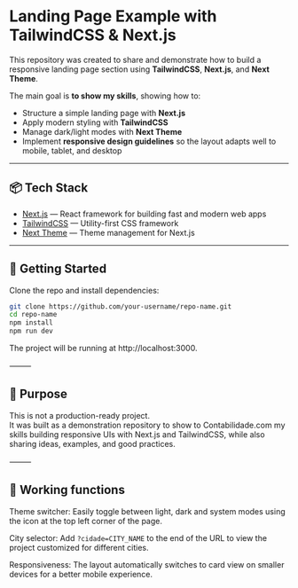 # Landing Page Example with TailwindCSS & Next.js

This repository was created to share and demonstrate how to build a responsive landing page section using **TailwindCSS**, **Next.js**, and **Next Theme**.  

The main goal is **to show my skills**, showing how to:  
- Structure a simple landing page with **Next.js**  
- Apply modern styling with **TailwindCSS**  
- Manage dark/light modes with **Next Theme**  
- Implement **responsive design guidelines** so the layout adapts well to mobile, tablet, and desktop  

---

## 📦 Tech Stack
- [Next.js](https://nextjs.org/) — React framework for building fast and modern web apps  
- [TailwindCSS](https://tailwindcss.com/) — Utility-first CSS framework  
- [Next Theme](https://github.com/pacocoursey/next-themes) — Theme management for Next.js  

---

## 🚀 Getting Started
Clone the repo and install dependencies:

```bash
git clone https://github.com/your-username/repo-name.git
cd repo-name
npm install
npm run dev
```

The project will be running at http://localhost:3000.

⸻

## 🎯 Purpose

This is not a production-ready project.  
It was built as a demonstration repository to show to Contabilidade.com my skills building responsive UIs with Next.js and TailwindCSS, while also sharing ideas, examples, and good practices.

⸻

## 🔧 Working functions

Theme switcher: Easily toggle between light, dark and system modes using the icon at the top left corner of the page.

City selector: Add `?cidade=CITY_NAME` to the end of the URL to view the project customized for different cities.

Responsiveness: The layout automatically switches to card view on smaller devices for a better mobile experience.
